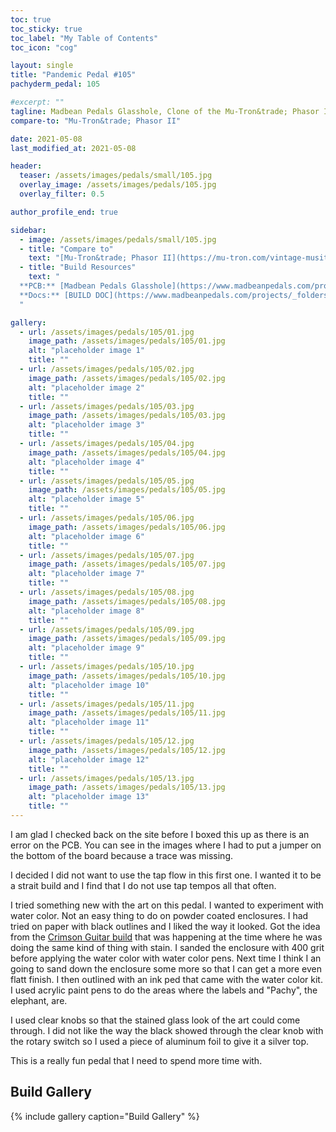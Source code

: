 ```yaml
---
toc: true
toc_sticky: true
toc_label: "My Table of Contents"
toc_icon: "cog"

layout: single
title: "Pandemic Pedal #105"
pachyderm_pedal: 105

#excerpt: ""
tagline: Madbean Pedals Glasshole, Clone of the Mu-Tron&trade; Phasor II<br>"I freed a thousand slaves. I could have freed a thousand more, if only they knew they were slaves." - Harriet Tubman
compare-to: "Mu-Tron&trade; Phasor II"

date: 2021-05-08
last_modified_at: 2021-05-08

header:
  teaser: /assets/images/pedals/small/105.jpg
  overlay_image: /assets/images/pedals/105.jpg
  overlay_filter: 0.5

author_profile_end: true

sidebar:
  - image: /assets/images/pedals/small/105.jpg
  - title: "Compare to"
    text: "[Mu-Tron&trade; Phasor II](https://mu-tron.com/vintage-musitronics/mu-tron-phasor-ii/)"
  - title: "Build Resources"
    text: "
  **PCB:** [Madbean Pedals Glasshole](https://www.madbeanpedals.com/projects/index.html)<br>
  **Docs:** [BUILD DOC](https://www.madbeanpedals.com/projects/_folders/FilterMod/pdf/Glasshole.pdf)
  "

gallery:
  - url: /assets/images/pedals/105/01.jpg
    image_path: /assets/images/pedals/105/01.jpg
    alt: "placeholder image 1"
    title: ""
  - url: /assets/images/pedals/105/02.jpg
    image_path: /assets/images/pedals/105/02.jpg
    alt: "placeholder image 2"
    title: ""
  - url: /assets/images/pedals/105/03.jpg
    image_path: /assets/images/pedals/105/03.jpg
    alt: "placeholder image 3"
    title: ""
  - url: /assets/images/pedals/105/04.jpg
    image_path: /assets/images/pedals/105/04.jpg
    alt: "placeholder image 4"
    title: ""
  - url: /assets/images/pedals/105/05.jpg
    image_path: /assets/images/pedals/105/05.jpg
    alt: "placeholder image 5"
    title: ""
  - url: /assets/images/pedals/105/06.jpg
    image_path: /assets/images/pedals/105/06.jpg
    alt: "placeholder image 6"
    title: ""
  - url: /assets/images/pedals/105/07.jpg
    image_path: /assets/images/pedals/105/07.jpg
    alt: "placeholder image 7"
    title: ""
  - url: /assets/images/pedals/105/08.jpg
    image_path: /assets/images/pedals/105/08.jpg
    alt: "placeholder image 8"
    title: ""
  - url: /assets/images/pedals/105/09.jpg
    image_path: /assets/images/pedals/105/09.jpg
    alt: "placeholder image 9"
    title: ""
  - url: /assets/images/pedals/105/10.jpg
    image_path: /assets/images/pedals/105/10.jpg
    alt: "placeholder image 10"
    title: ""
  - url: /assets/images/pedals/105/11.jpg
    image_path: /assets/images/pedals/105/11.jpg
    alt: "placeholder image 11"
    title: ""
  - url: /assets/images/pedals/105/12.jpg
    image_path: /assets/images/pedals/105/12.jpg
    alt: "placeholder image 12"
    title: ""
  - url: /assets/images/pedals/105/13.jpg
    image_path: /assets/images/pedals/105/13.jpg
    alt: "placeholder image 13"
    title: ""
---
```


I am glad I checked back on the site before I boxed this up as there is an error on the PCB. You can see in the images where I had to put a jumper on the bottom of the board because a trace was missing.

I decided I did not want to use the tap flow in this first one. I wanted it to be a strait build and I find that I do not use tap tempos all that often.

I tried something new with the art on this pedal. I wanted to experiment with water color. Not an easy thing to do on  powder coated enclosures. I had tried on paper with black outlines and I liked the way it looked. Got the idea from the [Crimson Guitar build](https://www.youtube.com/watch?v=qNobLtp_P_Q&t=27s) that was happening at the time where he was doing the same kind of thing with stain. I sanded the enclosure with 400 grit before applying the water color with water color pens. Next time I think I an going to sand down the enclosure some more so that I can get a more even flatt finish. I then outlined with an ink ped that came with the water color kit. I used acrylic paint pens to do the areas where the labels and "Pachy", the elephant, are.

I used clear knobs so that the stained glass look of the art could come through. I did not like the way the black showed through the clear knob with the rotary switch so I used a piece of aluminum foil to give it a silver top.

This is a really fun pedal that I need to spend more time with.

## Build Gallery

{% include gallery caption="Build Gallery" %}